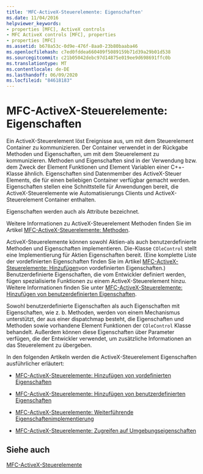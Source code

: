 ```yaml
---
title: 'MFC-ActiveX-Steuerelemente: Eigenschaften'
ms.date: 11/04/2016
helpviewer_keywords:
- properties [MFC], ActiveX controls
- MFC ActiveX controls [MFC], properties
- properties [MFC]
ms.assetid: b678a53c-0d9e-476f-8aa0-23b80baaba46
ms.openlocfilehash: c7ed0fddea660409f5089159b71d39a29b01d538
ms.sourcegitcommit: c21b05042debc97d14875e019ee9d698691ffc0b
ms.translationtype: MT
ms.contentlocale: de-DE
ms.lasthandoff: 06/09/2020
ms.locfileid: "84618183"
---
```

# <a name="mfc-activex-controls-properties"></a>MFC-ActiveX-Steuerelemente: Eigenschaften

Ein ActiveX-Steuerelement löst Ereignisse aus, um mit dem Steuerelement Container zu kommunizieren. Der Container verwendet in der Rückgabe Methoden und Eigenschaften, um mit dem Steuerelement zu kommunizieren. Methoden und Eigenschaften sind in der Verwendung bzw. dem Zweck der Element Funktionen und Element Variablen einer C++-Klasse ähnlich. Eigenschaften sind Datenmember des ActiveX-Steuer Elements, die für einen beliebigen Container verfügbar gemacht werden. Eigenschaften stellen eine Schnittstelle für Anwendungen bereit, die ActiveX-Steuerelemente wie Automatisierungs Clients und ActiveX-Steuerelement Container enthalten.

Eigenschaften werden auch als Attribute bezeichnet.

Weitere Informationen zu ActiveX-Steuerelement Methoden finden Sie im Artikel [MFC-ActiveX-Steuerelemente: Methoden](mfc-activex-controls-methods.md).

ActiveX-Steuerelemente können sowohl Aktien-als auch benutzerdefinierte Methoden und Eigenschaften implementieren. Die-Klasse `COleControl` stellt eine Implementierung für Aktien Eigenschaften bereit. (Eine komplette Liste der vordefinierten Eigenschaften finden Sie im Artikel [MFC-ActiveX-Steuerelemente: Hinzufügen](mfc-activex-controls-adding-stock-properties.md)von vordefinierten Eigenschaften.) Benutzerdefinierte Eigenschaften, die vom Entwickler definiert werden, fügen spezialisierte Funktionen zu einem ActiveX-Steuerelement hinzu. Weitere Informationen finden Sie unter [MFC-ActiveX-Steuerelemente: Hinzufügen von benutzerdefinierten Eigenschaften](mfc-activex-controls-adding-custom-properties.md).

Sowohl benutzerdefinierte Eigenschaften als auch Eigenschaften mit Eigenschaften, wie z. b. Methoden, werden von einem Mechanismus unterstützt, der aus einer dispatchmap besteht, die Eigenschaften und Methoden sowie vorhandene Element Funktionen der `COleControl` Klasse behandelt. Außerdem können diese Eigenschaften über Parameter verfügen, die der Entwickler verwendet, um zusätzliche Informationen an das Steuerelement zu übergeben.

In den folgenden Artikeln werden die ActiveX-Steuerelement Eigenschaften ausführlicher erläutert:

- [MFC-ActiveX-Steuerelemente: Hinzufügen von vordefinierten Eigenschaften](mfc-activex-controls-adding-stock-properties.md)

- [MFC-ActiveX-Steuerelemente: Hinzufügen von benutzerdefinierten Eigenschaften](mfc-activex-controls-adding-custom-properties.md)

- [MFC-ActiveX-Steuerelemente: Weiterführende Eigenschaftenimplementierung](mfc-activex-controls-advanced-property-implementation.md)

- [MFC-ActiveX-Steuerelemente: Zugreifen auf Umgebungseigenschaften](mfc-activex-controls-accessing-ambient-properties.md)

## <a name="see-also"></a>Siehe auch

[MFC-ActiveX-Steuerelemente](mfc-activex-controls.md)
